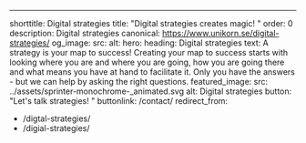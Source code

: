 ---
shorttitle: Digital strategies
title: "Digital strategies creates magic! "
order: 0
description: Digital strategies
canonical: https://www.unikorn.se/digital-strategies/
og_image:
  src: 
  alt: 
hero:
  heading: Digital strategies
  text: A strategy is your map to success! Creating your map to success starts
    with looking where you are and where you are going, how you are going there
    and what means you have at hand to facilitate it. Only you have the answers
    - but we can help by asking the right questions.
  featured_image:
    src: ../assets/sprinter-monochrome-_animated.svg
    alt: Digital strategies
  button: "Let's talk strategies! "
  buttonlink: /contact/
redirect_from:
  - /digtal-strategies/
  - /digial-strategies/